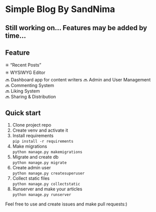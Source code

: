 # Simple Blog By SandNima

## Still working on... Features may be added by time...

## Feature
✳️ “Recent Posts”  
✳️ WYSIWYG Editor  
🔜 Dashboard app for content writers
🔜 Admin and User Management  
🔜 Commenting System  
🔜 Liking System  
🔜 Sharing & Distribution  

## Quick start

1. Clone project repo
2. Create venv and activate it
3. Install requirements  
   `pip install -r requirements`
4. Make migrations  
   `python manage.py makemigrations`
5. Migrate and create db  
   `python manage.py migrate`
6. Create admin user  
   `python manage.py createsuperuser`
7. Collect static files  
   `python manage.py collectstatic`
9. Runserver and make your articles  
   `python manage.py runserver`
   
Feel free to use and create issues and make pull requests:)
